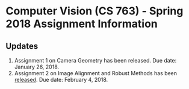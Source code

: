 <h1>Computer Vision (CS 763) - Spring 2018 Assignment Information</h1>
<h2> Updates </h2>
<ol>
  
  <li>Assignment 1 on Camera Geometry has been released. Due date: January 26, 2018.
  <li>Assignment 2 on Image Alignment and Robust Methods has been <a href="https://www.dropbox.com/s/u0l7gs0dy2rq11l/HW2.pdf?dl=0">released</a>. Due date: February 4, 2018.
</ol>
